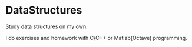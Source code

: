 # DataStructures
Study data structures on my own.

I do exercises and homework with C/C++ or Matlab(Octave) programming.

